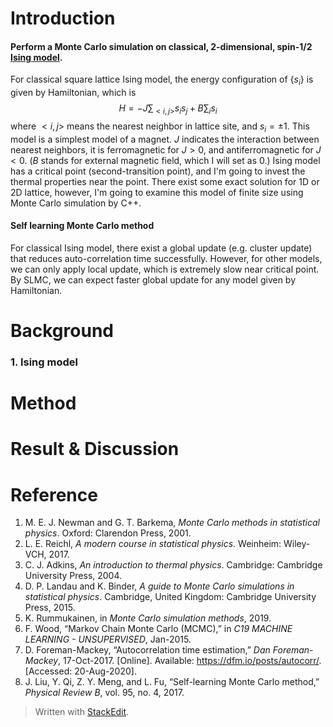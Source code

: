 # Introduction
#### Perform a Monte Carlo simulation on classical, 2-dimensional, spin-$1/2$ [Ising model](https://en.wikipedia.org/wiki/Ising_model). 
For classical square lattice Ising model, the energy configuration of $\{s_i\}$ is given by Hamiltonian, which is  $$H = -J\sum_{<i,j>} s_is_j+ B\sum_i s_i$$ where $<i,j>$ means the nearest neighbor in lattice site, and $s_i = \pm 1$. 
This model is a simplest model of a magnet. $J$ indicates the interaction between nearest neighbors, it is ferromagnetic for $J>0$, and antiferromagnetic for $J<0$. ($B$ stands for external magnetic field, which I will set as $0$.) Ising model has a critical point (second-transition point), and I'm going to invest the thermal properties near the point.
There exist some exact solution for 1D or 2D lattice, however, I'm going to examine this model of finite size using Monte Carlo simulation by C++. 
#### Self learning Monte Carlo method
For classical Ising model, there exist a global update (e.g. cluster update) that reduces auto-correlation time successfully. However, for other models, we can only apply local update, which is extremely slow near critical point. By SLMC, we can expect faster global update for any model given by Hamiltonian. 

# Background

### 1. Ising model



# Method

# Result & Discussion

# Reference
1.  M. E. J. Newman and G. T. Barkema, _Monte Carlo methods in statistical physics_. Oxford: Clarendon Press, 2001.
2. L. E. Reichl, _A modern course in statistical physics_. Weinheim: Wiley-VCH, 2017.
3.  C. J. Adkins, _An introduction to thermal physics_. Cambridge: Cambridge University Press, 2004.
4. D. P. Landau and K. Binder, _A guide to Monte Carlo simulations in statistical physics_. Cambridge, United Kingdom: Cambridge University Press, 2015.
5. K. Rummukainen, in _Monte Carlo simulation methods_, 2019.
6. F. Wood, “Markov Chain Monte Carlo (MCMC),” in _C19 MACHINE LEARNING - UNSUPERVISED_, Jan-2015.
7. D. Foreman-Mackey, “Autocorrelation time estimation,” _Dan Foreman-Mackey_, 17-Oct-2017. [Online]. Available: https://dfm.io/posts/autocorr/. [Accessed: 20-Aug-2020].
8. J. Liu, Y. Qi, Z. Y. Meng, and L. Fu, “Self-learning Monte Carlo method,” _Physical Review B_, vol. 95, no. 4, 2017.

> Written with [StackEdit](https://stackedit.io/).